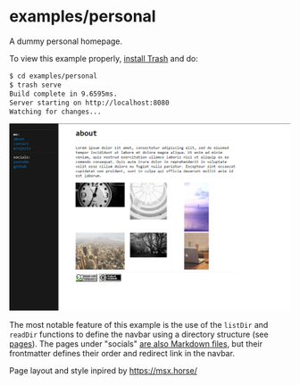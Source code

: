 # examples/personal

A dummy personal homepage.

To view this example properly, [install Trash](/README.md) and do:

```console
$ cd examples/personal
$ trash serve
Build complete in 9.6595ms.
Server starting on http://localhost:8080
Watching for changes...
```

![screenshot of the personal example](./screenshot.png)

The most notable feature of this example is the use of the `listDir` and `readDir` functions to define the navbar using a directory structure (see [pages](./pages)). The pages under "socials" [are also Markdown files](./pages/socials/youtube.md), but their frontmatter defines their order and redirect link in the navbar.

Page layout and style inpired by https://msx.horse/
